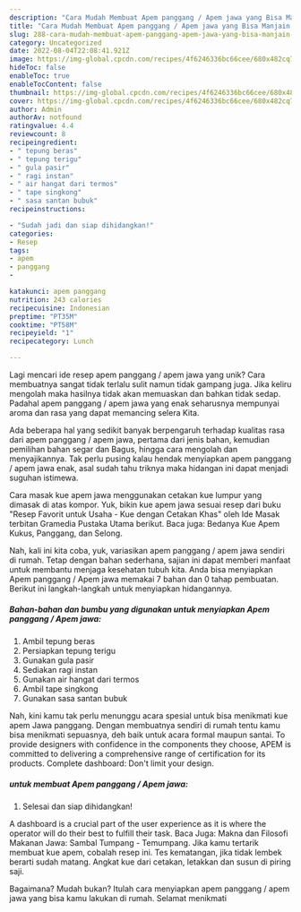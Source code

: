```yaml
---
description: "Cara Mudah Membuat Apem panggang / Apem jawa yang Bisa Manjain Lidah"
title: "Cara Mudah Membuat Apem panggang / Apem jawa yang Bisa Manjain Lidah"
slug: 288-cara-mudah-membuat-apem-panggang-apem-jawa-yang-bisa-manjain-lidah
category: Uncategorized
date: 2022-08-04T22:08:41.921Z
image: https://img-global.cpcdn.com/recipes/4f6246336bc66cee/680x482cq70/apem-panggang-apem-jawa-foto-resep-utama.jpg
hideToc: false
enableToc: true
enableTocContent: false
thumbnail: https://img-global.cpcdn.com/recipes/4f6246336bc66cee/680x482cq70/apem-panggang-apem-jawa-foto-resep-utama.jpg
cover: https://img-global.cpcdn.com/recipes/4f6246336bc66cee/680x482cq70/apem-panggang-apem-jawa-foto-resep-utama.jpg
author: Admin
authorAv: notfound
ratingvalue: 4.4
reviewcount: 8
recipeingredient:
- " tepung beras"
- " tepung terigu"
- " gula pasir"
- " ragi instan"
- " air hangat dari termos"
- " tape singkong"
- " sasa santan bubuk"
recipeinstructions:

- "Sudah jadi dan siap dihidangkan!"
categories:
- Resep
tags:
- apem
- panggang
- 

katakunci: apem panggang  
nutrition: 243 calories
recipecuisine: Indonesian
preptime: "PT35M"
cooktime: "PT58M"
recipeyield: "1"
recipecategory: Lunch

---
```





Lagi mencari ide resep apem panggang / apem jawa yang unik? Cara membuatnya sangat tidak terlalu sulit namun tidak gampang juga. Jika keliru mengolah maka hasilnya tidak akan memuaskan dan bahkan tidak sedap. Padahal apem panggang / apem jawa yang enak seharusnya mempunyai aroma dan rasa yang dapat memancing selera Kita.





Ada beberapa hal yang sedikit banyak berpengaruh terhadap kualitas rasa dari apem panggang / apem jawa, pertama dari jenis bahan, kemudian pemilihan bahan segar dan Bagus, hingga cara mengolah dan menyajikannya. Tak perlu pusing kalau hendak menyiapkan apem panggang / apem jawa enak,      asal sudah tahu triknya maka hidangan ini dapat menjadi suguhan istimewa.














Cara masak kue apem jawa menggunakan cetakan kue lumpur yang dimasak di atas kompor. Yuk, bikin kue apem jawa sesuai resep dari buku &#34;Resep Favorit untuk Usaha - Kue dengan Cetakan Khas&#34; oleh Ide Masak terbitan Gramedia Pustaka Utama berikut. Baca juga: Bedanya Kue Apem Kukus, Panggang, dan Selong.






Nah, kali ini kita coba, yuk, variasikan apem panggang / apem jawa sendiri di rumah. Tetap dengan bahan sederhana, sajian ini dapat memberi manfaat untuk membantu menjaga kesehatan tubuh kita. Anda bisa menyiapkan Apem panggang / Apem jawa memakai 7 bahan dan 0 tahap pembuatan. Berikut ini langkah-langkah untuk menyiapkan hidangannya.

<!--inarticleads1-->

##### Bahan-bahan dan bumbu yang digunakan untuk menyiapkan Apem panggang / Apem jawa:

1. Ambil  tepung beras
1. Persiapkan  tepung terigu
1. Gunakan  gula pasir
1. Sediakan  ragi instan
1. Gunakan  air hangat dari termos
1. Ambil  tape singkong
1. Gunakan  sasa santan bubuk


Nah, kini kamu tak perlu menunggu acara spesial untuk bisa menikmati kue apem Jawa panggang. Dengan membuatnya sendiri di rumah tentu kamu bisa menikmati sepuasnya, deh baik untuk acara formal maupun santai. To provide designers with confidence in the components they choose, APEM is committed to delivering a comprehensive range of certification for its products. Complete dashboard: Don&#39;t limit your design. 

<!--inarticleads2-->

#####  untuk membuat Apem panggang / Apem jawa:


1. Selesai dan siap dihidangkan!

A dashboard is a crucial part of the user experience as it is where the operator will do their best to fulfill their task. Baca Juga: Makna dan Filosofi Makanan Jawa: Sambal Tumpang - Temumpang. Jika kamu tertarik membuat kue apem, cobalah resep ini. Tes kematangan, jika tidak lembek berarti sudah matang. Angkat kue dari cetakan, letakkan dan susun di piring saji. 

Bagaimana? Mudah bukan? Itulah cara menyiapkan apem panggang / apem jawa yang bisa kamu lakukan di rumah. Selamat menikmati
